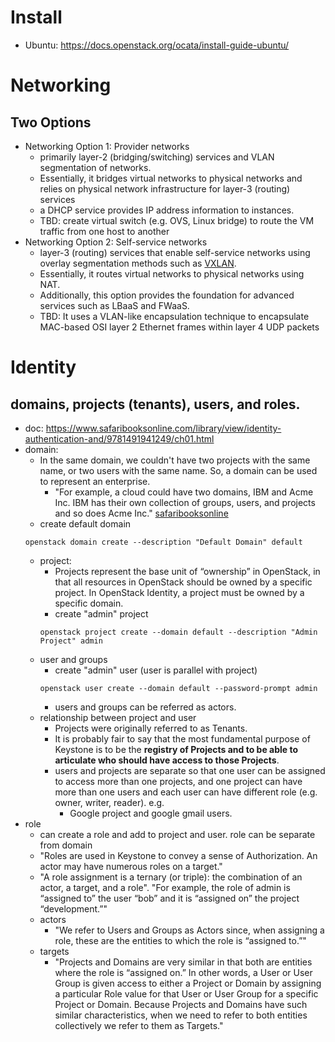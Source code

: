 # Install
* Ubuntu: https://docs.openstack.org/ocata/install-guide-ubuntu/

# Networking
## Two Options
* Networking Option 1: Provider networks
  * primarily layer-2 (bridging/switching) services and VLAN segmentation of networks.
  * Essentially, it bridges virtual networks to physical networks and relies on physical network infrastructure for layer-3 (routing) services
  * a DHCP service provides IP address information to instances.
  * TBD: create virtual switch (e.g. OVS, Linux bridge) to route the VM traffic from one host to another
* Networking Option 2: Self-service networks
  * layer-3 (routing) services that enable self-service networks using overlay segmentation methods such as [VXLAN](https://en.wikipedia.org/wiki/Virtual_Extensible_LAN).
  * Essentially, it routes virtual networks to physical networks using NAT. 
  * Additionally, this option provides the foundation for advanced services such as LBaaS and FWaaS.
  * TBD: It uses a VLAN-like encapsulation technique to encapsulate MAC-based OSI layer 2 Ethernet frames within layer 4 UDP packets

# Identity 
## domains, projects (tenants), users, and roles.
* doc: https://www.safaribooksonline.com/library/view/identity-authentication-and/9781491941249/ch01.html
* domain:
  * In the same domain, we couldn't have two projects with the same name, or two users with the same name. So, a domain can be used to represent an enterprise. 
    * "For example, a cloud could have two domains, IBM and Acme Inc. IBM has their own collection of groups, users, and projects and so does Acme Inc." [safaribooksonline](https://www.safaribooksonline.com/library/view/identity-authentication-and/9781491941249/ch01.html)
  * create default domain
  ```
  openstack domain create --description "Default Domain" default
  ```
  * project:
    * Projects represent the base unit of “ownership” in OpenStack, in that all resources in OpenStack should be owned by a specific project. In OpenStack Identity, a project must be owned by a specific domain.
    * create "admin" project
    ```
    openstack project create --domain default --description "Admin Project" admin
    ```
  * user and groups
    * create "admin" user (user is parallel with project)
    ```
    openstack user create --domain default --password-prompt admin
    ```
    * users and groups can be referred as actors.
  * relationship between project and user
    * Projects were originally referred to as Tenants.
    * It is probably fair to say that the most fundamental purpose of Keystone is to be the **registry of Projects and to be able to articulate who should have access to those Projects**. 
    * users and projects are separate so that one user can be assigned to access more than one projects, and one project can have more than one users and each user can have different role (e.g. owner, writer, reader). e.g. 
      * Google project and google gmail users. 
* role
  * can create a role and add to project and user. role can be separate from domain
  * "Roles are used in Keystone to convey a sense of Authorization. An actor may have numerous roles on a target."
  * "A role assignment is a ternary (or triple): the combination of an actor, a target, and a role". "For example, the role of admin is “assigned to” the user “bob” and it is “assigned on” the project “development.”"
  * actors
    * "We refer to Users and Groups as Actors since, when assigning a role, these are the entities to which the role is “assigned to.”"
  * targets
    * "Projects and Domains are very similar in that both are entities where the role is “assigned on.” In other words, a User or User Group is given access to either a Project or Domain by assigning a particular Role value for that User or User Group for a specific Project or Domain. Because Projects and Domains have such similar characteristics, when we need to refer to both entities collectively we refer to them as Targets."
  
